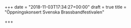+++
date = "2018-11-03T17:34:27+00:00"
draft = true
title = "Öppningskonsert Svenska Brassbandfestivalen"

+++

